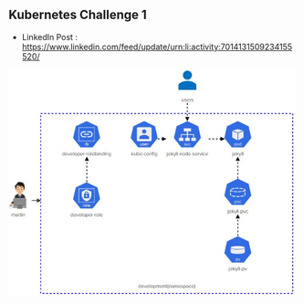 ## Kubernetes Challenge 1
- LinkedIn Post :
https://www.linkedin.com/feed/update/urn:li:activity:7014131509234155520/

![cka1 Image](./images/cka1.jpg)
